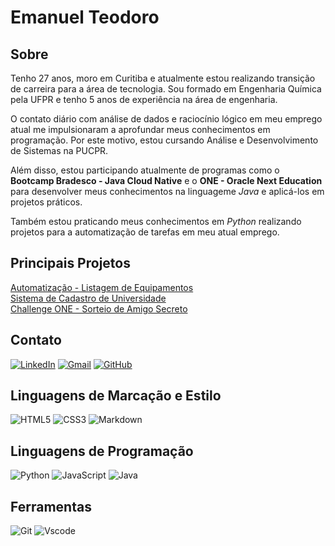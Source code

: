 # Emanuel Teodoro
## Sobre
Tenho 27 anos, moro em Curitiba e atualmente estou realizando transição de carreira para a área de tecnologia.
Sou formado em Engenharia Química pela UFPR e tenho 5 anos de experiência na área de engenharia.<br>

O contato diário com análise de dados e raciocínio lógico em meu emprego atual me impulsionaram a aprofundar meus conhecimentos em programação. Por este motivo, estou cursando Análise e Desenvolvimento de Sistemas na PUCPR.

Além disso, estou participando atualmente de programas como o **Bootcamp Bradesco - Java Cloud Native** e o **ONE - Oracle Next Education** para desenvolver meus conhecimentos na linguageme *Java* e aplicá-los em projetos práticos.

Também estou praticando meus conhecimentos em *Python* realizando projetos para a automatização de tarefas em meu atual emprego.

## Principais Projetos
[Automatização - Listagem de Equipamentos](https://github.com/emanuelgteo/listar-equipamentos) <br>
[Sistema de Cadastro de Universidade](https://github.com/emanuelgteo/crud-universidade) <br>
[Challenge ONE - Sorteio de Amigo Secreto](https://github.com/emanuelgteo/amigo-secreto)

## Contato
[![LinkedIn](https://img.shields.io/badge/LinkedIn-0077B5?style=for-the-badge&logo=linkedin&logoColor=white)](https://www.linkedin.com/in/emanuel-teodoro-bb9b98319/)
[![Gmail](https://img.shields.io/badge/Gmail-333333?style=for-the-badge&logo=gmail&logoColor=red)](mailto:emanuelgteo@gmail.com)
[![GitHub](https://img.shields.io/badge/GitHub-100000?style=for-the-badge&logo=github&logoColor=white)](https://github.com/emanuelgteo)

## Linguagens de Marcação e Estilo
![HTML5](https://img.shields.io/badge/HTML5-E34F26?style=for-the-badge&logo=html5&logoColor=white)
![CSS3](https://img.shields.io/badge/CSS3-1572B6?style=for-the-badge&logo=css3&logoColor=white)
![Markdown](https://img.shields.io/badge/Markdown-000?style=for-the-badge&logo=markdown)

## Linguagens de Programação
![Python](https://img.shields.io/badge/python-3670A0?style=for-the-badge&logo=python&logoColor=ffdd54)
![JavaScript](https://img.shields.io/badge/JavaScript-F7DF1E?style=for-the-badge&logo=javascript&logoColor=black)
![Java](https://img.shields.io/badge/java-%23ED8B00.svg?style=for-the-badge&logo=openjdk&logoColor=white)

## Ferramentas
![Git](https://img.shields.io/badge/GIT-E44C30?style=for-the-badge&logo=git&logoColor=white)
![Vscode](https://img.shields.io/badge/Vscode-007ACC?style=for-the-badge&logo=visual-studio-code&logoColor=white)
